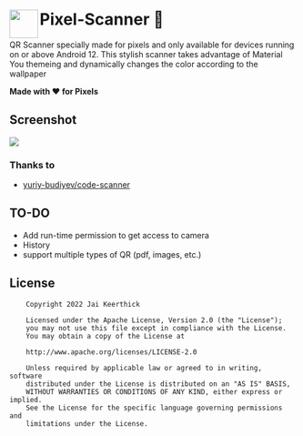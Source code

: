 # Pixel-Scanner 🚀 <img align="left" width="50px" src="https://github.com/jaikeerthick/Pixel-Scanner/blob/master/app/src/main/ic_launcher-playstore.png" />

QR Scanner specially made for pixels and only available for devices running on or above Android 12. This stylish scanner takes advantage of Material You themeing and dynamically changes the
color according to the wallpaper

<b>Made with ❤ for Pixels</b>

##  Screenshot

<img src="https://github.com/jaikeerthick/Pixel-Scanner/blob/master/app/src/main/res/drawable/screenshot-wxy.png">

### Thanks to
- [ yuriy-budiyev/code-scanner ](https://github.com/yuriy-budiyev/code-scanner) 

## TO-DO
- Add run-time permission to get access to camera
- History 
- support multiple types of QR (pdf, images, etc.)

## License

```
    Copyright 2022 Jai Keerthick

    Licensed under the Apache License, Version 2.0 (the "License");
    you may not use this file except in compliance with the License.
    You may obtain a copy of the License at

    http://www.apache.org/licenses/LICENSE-2.0

    Unless required by applicable law or agreed to in writing, software
    distributed under the License is distributed on an "AS IS" BASIS,
    WITHOUT WARRANTIES OR CONDITIONS OF ANY KIND, either express or implied.
    See the License for the specific language governing permissions and
    limitations under the License.
```

